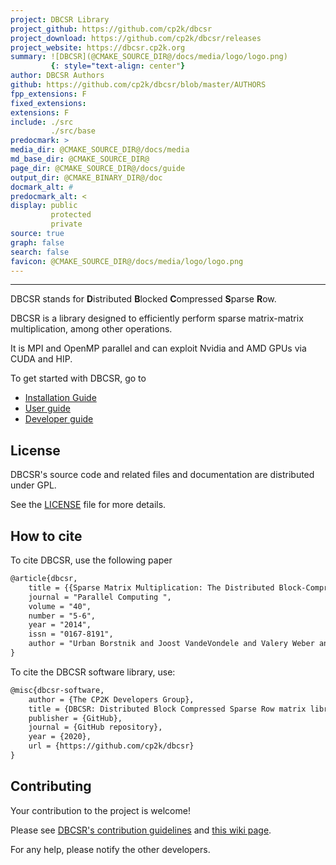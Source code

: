 ```yaml
---
project: DBCSR Library
project_github: https://github.com/cp2k/dbcsr
project_download: https://github.com/cp2k/dbcsr/releases
project_website: https://dbcsr.cp2k.org
summary: ![DBCSR](@CMAKE_SOURCE_DIR@/docs/media/logo/logo.png)
         {: style="text-align: center"}
author: DBCSR Authors
github: https://github.com/cp2k/dbcsr/blob/master/AUTHORS
fpp_extensions: F
fixed_extensions:
extensions: F
include: ./src
         ./src/base
predocmark: >
media_dir: @CMAKE_SOURCE_DIR@/docs/media
md_base_dir: @CMAKE_SOURCE_DIR@
page_dir: @CMAKE_SOURCE_DIR@/docs/guide
output_dir: @CMAKE_BINARY_DIR@/doc
docmark_alt: #
predocmark_alt: <
display: public
         protected
         private
source: true
graph: false
search: false
favicon: @CMAKE_SOURCE_DIR@/docs/media/logo/logo.png
---
```


--------------------

DBCSR stands for **D**istributed **B**locked **C**ompressed **S**parse **R**ow.

DBCSR is a library designed to efficiently perform sparse matrix-matrix multiplication, among other operations.

It is MPI and OpenMP parallel and can exploit Nvidia and AMD GPUs via CUDA and HIP.

To get started with DBCSR, go to

- [Installation Guide](page/1-user-guide/1-installation/1-install.html)
- [User guide](page/1-user-guide/index.html)
- [Developer guide](page/2-developer-guide/index.html)

License
-------

DBCSR's source code and related files and documentation are distributed under GPL.

See the [LICENSE](https://github.com/cp2k/dbcsr/blob/develop/LICENSE) file for more details.

How to cite
-----------------

To cite DBCSR, use the following paper

```latex
@article{dbcsr,
	title = {{Sparse Matrix Multiplication: The Distributed Block-Compressed Sparse Row Library}},
	journal = "Parallel Computing ",
	volume = "40",
	number = "5-6",
	year = "2014",
	issn = "0167-8191",
	author = "Urban Borstnik and Joost VandeVondele and Valery Weber and Juerg Hutter"
}
```

To cite the DBCSR software library, use:

```latex
@misc{dbcsr-software,
	author = {The CP2K Developers Group},
	title = {DBCSR: Distributed Block Compressed Sparse Row matrix library},
	publisher = {GitHub},
	journal = {GitHub repository},
	year = {2020},
	url = {https://github.com/cp2k/dbcsr}
}
```

Contributing
-----------------

Your contribution to the project is welcome!

Please see [DBCSR's contribution guidelines](https://github.com/cp2k/dbcsr/blob/develop/CONTRIBUTING.md) and [this wiki page](https://github.com/cp2k/dbcsr/wiki/Development).

For any help, please notify the other developers.
